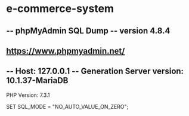 # e-commerce-system

-- phpMyAdmin SQL Dump
-- version 4.8.4
-- 
https://www.phpmyadmin.net/
--
-- 
Host: 127.0.0.1
-- Generation
Server version: 10.1.37-MariaDB
-- 
PHP Version: 7.3.1

SET 
SQL_MODE = "NO_AUTO_VALUE_ON_ZERO";
